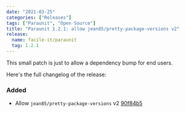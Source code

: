 ```yaml
---
date: "2021-03-25"
categories: ["Releases"]
tags: ["Paraunit", "Open Source"]
title: "Paraunit 1.2.1: allow jean85/pretty-package-versions v2"
release:
  name: facile-it/paraunit
  tag: 1.2.1
---
```


This small patch is just to allow a dependency bump for end users.
<!--more-->
Here's the full changelog of the release:

### Added
* Allow `jean85/pretty-package-versions` v2 [90f84b5](https://github.com/facile-it/paraunit/commit/90f84b545323053833834ea6d1b2641bd2d810f0)
